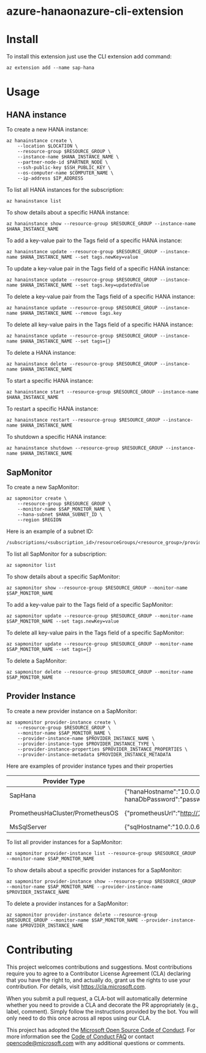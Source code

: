# azure-hanaonazure-cli-extension

# Install

To install this extension just use the CLI extension add command:

```
az extension add --name sap-hana
```

# Usage
## HANA instance
To create a new HANA instance:

```
az hanainstance create \
    --location $LOCATION \
    --resource-group $RESOURCE_GROUP \
    --instance-name $HANA_INSTANCE_NAME \
    --partner-node-id $PARTNER_NODE \
    --ssh-public-key $SSH_PUBLIC_KEY \
    --os-computer-name $COMPUTER_NAME \
    --ip-address $IP_ADDRESS
```

To list all HANA instances for the subscription:

```
az hanainstance list
```

To show details about a specific HANA instance:

```
az hanainstance show --resource-group $RESOURCE_GROUP --instance-name $HANA_INSTANCE_NAME
```

To add a key-value pair to the Tags field of a specific HANA instance:

```
az hanainstance update --resource-group $RESOURCE_GROUP --instance-name $HANA_INSTANCE_NAME --set tags.newKey=value
```

To update a key-value pair in the Tags field of a specific HANA instance:

```
az hanainstance update --resource-group $RESOURCE_GROUP --instance-name $HANA_INSTANCE_NAME --set tags.key=updatedValue
```

To delete a key-value pair from the Tags field of a specific HANA instance:

```
az hanainstance update --resource-group $RESOURCE_GROUP --instance-name $HANA_INSTANCE_NAME --remove tags.key
```

To delete all key-value pairs in the Tags field of a specific HANA instance:

```
az hanainstance update --resource-group $RESOURCE_GROUP --instance-name $HANA_INSTANCE_NAME --set tags={}
```

To delete a HANA instance:

```
az hanainstance delete --resource-group $RESOURCE_GROUP --instance-name $HANA_INSTANCE_NAME
```

To start a specific HANA instance:

```
az hanainstance start --resource-group $RESOURCE_GROUP --instance-name $HANA_INSTANCE_NAME
```

To restart a specific HANA instance:

```
az hanainstance restart --resource-group $RESOURCE_GROUP --instance-name $HANA_INSTANCE_NAME
```

To shutdown a specific HANA instance:

```
az hanainstance shutdown --resource-group $RESOURCE_GROUP --instance-name $HANA_INSTANCE_NAME
```

## SapMonitor
To create a new SapMonitor:
```
az sapmonitor create \
    --resource-group $RESOURCE_GROUP \
    --monitor-name $SAP_MONITOR_NAME \
    --hana-subnet $HANA_SUBNET_ID \
    --region $REGION
```
Here is an example of a subnet ID:
```
/subscriptions/<subscription_id>/resourceGroups/<resource_group>/providers/Microsoft.Network/virtualNetworks/<vnet_name>/subnets/<subnet_name>
```

To list all SapMonitor for a subscription:
```
az sapmonitor list
```

To show details about a specific SapMonitor:
```
az sapmonitor show --resource-group $RESOURCE_GROUP --monitor-name $SAP_MONITOR_NAME
```

To add a key-value pair to the Tags field of a specific SapMonitor:
```
az sapmonitor update --resource-group $RESOURCE_GROUP --monitor-name $SAP_MONITOR_NAME --set tags.newKey=value
```

To delete all key-value pairs in the Tags field of a specific SapMonitor:
```
az sapmonitor update --resource-group $RESOURCE_GROUP --monitor-name $SAP_MONITOR_NAME --set tags={}
```

To delete a SapMonitor:
```
az sapmonitor delete --resource-group $RESOURCE_GROUP --monitor-name $SAP_MONITOR_NAME
```

## Provider Instance
To create a new provider instance on a SapMonitor:
```
az sapmonitor provider-instance create \
    --resource-group $RESOURCE_GROUP \
    --monitor-name $SAP_MONITOR_NAME \ 
    --provider-instance-name $PROVIDER_INSTANCE_NAME \
    --provider-instance-type $PROVIDER_INSTANCE_TYPE \
    --provider-instance-properties $PROVIDER_INSTANCE_PROPERTIES \
    --provider-instance-metadata $PROVIDER_INSTANCE_METADATA
```
Here are examples of provider instance types and their properties

| Provider Type                    | Provider Properties                                                                                                              | Required Metadata                                     |
|----------------------------------|----------------------------------------------------------------------------------------------------------------------------------| ----------------------------------------------------- |
| SapHana                          | {"hanaHostname":"10.0.0.6","hanaDbName":"SYSTEMDB","hanaDbSqlPort":30013,"hanaDbUsername":"SYSTEM"," hanaDbPassword":"password"} | None                                                  |
| PrometheusHaCluster/PrometheusOS | {"prometheusUrl":"http://10.0.0.21:9664/metrics"}                                                                                | {"sid":"HA1","hostname":"hdb1-0","clustername":"HA1"} |
| MsSqlServer                      | {"sqlHostname":"10.0.0.6","sqlPort":1433,"sqlUsername":"sqladmin","sqlPassword":"password"}                                      | None                                                  |

To list all provider instances for a SapMonitor:
```
az sapmonitor provider-instance list --resource-group $RESOURCE_GROUP --monitor-name $SAP_MONITOR_NAME
```

To show details about a specific provider instances for a SapMonitor:
```
az sapmonitor provider-instance show --resource-group $RESOURCE_GROUP --monitor-name $SAP_MONITOR_NAME --provider-instance-name $PROVIDER_INSTANCE_NAME
```

To delete a provider instances for a SapMonitor:
```
az sapmonitor provider-instance delete --resource-group $RESOURCE_GROUP --monitor-name $SAP_MONITOR_NAME --provider-instance-name $PROVIDER_INSTANCE_NAME
```

# Contributing

This project welcomes contributions and suggestions. Most contributions require you to agree to a
Contributor License Agreement (CLA) declaring that you have the right to, and actually do, grant us
the rights to use your contribution. For details, visit https://cla.microsoft.com.

When you submit a pull request, a CLA-bot will automatically determine whether you need to provide
a CLA and decorate the PR appropriately (e.g., label, comment). Simply follow the instructions
provided by the bot. You will only need to do this once across all repos using our CLA.

This project has adopted the [Microsoft Open Source Code of Conduct](https://opensource.microsoft.com/codeofconduct/).
For more information see the [Code of Conduct FAQ](https://opensource.microsoft.com/codeofconduct/faq/) or
contact [opencode@microsoft.com](mailto:opencode@microsoft.com) with any additional questions or comments.

